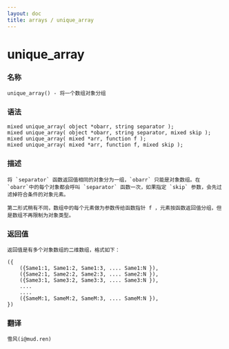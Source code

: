 ```yaml
---
layout: doc
title: arrays / unique_array
---
```

# unique_array

### 名称

    unique_array() - 将一个数组对象分组

### 语法

    mixed unique_array( object *obarr, string separator );
    mixed unique_array( object *obarr, string separator, mixed skip );
    mixed unique_array( mixed *arr, function f );
    mixed unique_array( mixed *arr, function f, mixed skip );

### 描述

    将 `separator` 函数返回值相同的对象分为一组，`obarr` 只能是对象数组。在 `obarr`中的每个对象都会呼叫 `separator` 函数一次，如果指定 `skip` 参数，会先过滤掉符合条件的对象元素。

    第二形式稍有不同，数组中的每个元素做为参数传给函数指针 f ，元素按函数返回值分组，但是数组不再限制为对象类型。

### 返回值

    返回值是有多个对象数组的二维数组，格式如下：

    ({
        ({Same1:1, Same1:2, Same1:3, .... Same1:N }),
        ({Same2:1, Same2:2, Same2:3, .... Same2:N }),
        ({Same3:1, Same3:2, Same3:3, .... Same3:N }),
        ....
        ....
        ({SameM:1, SameM:2, SameM:3, .... SameM:N }),
    })

### 翻译

    雪风(i@mud.ren)
